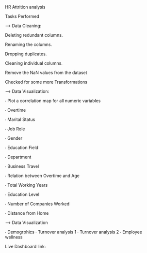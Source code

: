 
HR Attrition analysis


Tasks Performed

--> Data Cleaning:

Deleting redundant columns.

Renaming the columns.

Dropping duplicates.

Cleaning individual columns.

Remove the NaN values from the dataset

Checked for some more Transformations

--> Data Visualization:

∙        Plot a correlation map for all numeric variables

∙        Overtime

∙        Marital Status

∙        Job Role

∙        Gender

∙        Education Field

∙        Department

∙        Business Travel

∙        Relation between Overtime and Age

∙        Total Working Years

∙        Education Level

∙        Number of Companies Worked

∙        Distance from Home

--> Data Visualization

∙        Demogrphics
∙        Turnover analysis 1
∙        Turnover analysis 2
∙        Employee wellness

Live Dashboard link:

